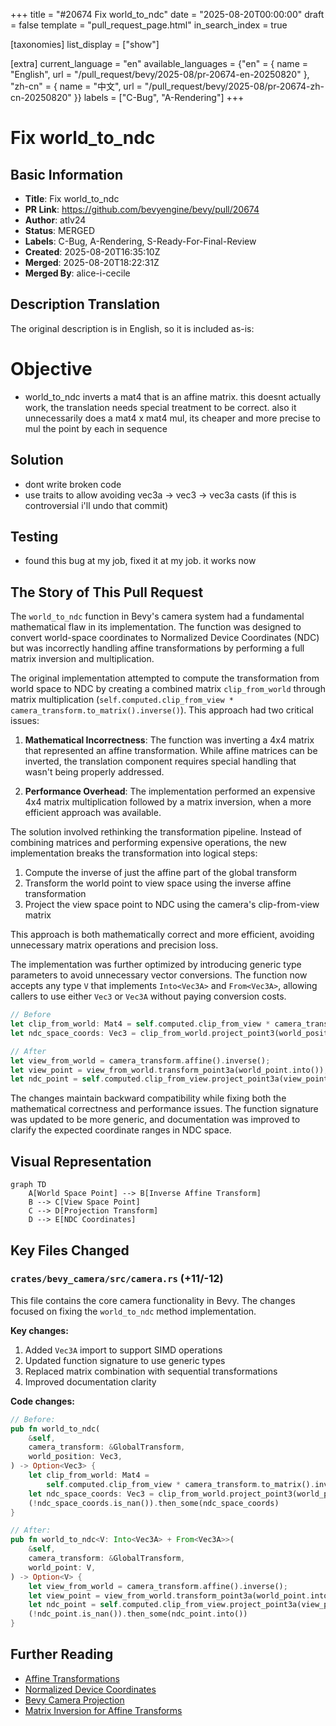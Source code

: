 +++
title = "#20674 Fix world_to_ndc"
date = "2025-08-20T00:00:00"
draft = false
template = "pull_request_page.html"
in_search_index = true

[taxonomies]
list_display = ["show"]

[extra]
current_language = "en"
available_languages = {"en" = { name = "English", url = "/pull_request/bevy/2025-08/pr-20674-en-20250820" }, "zh-cn" = { name = "中文", url = "/pull_request/bevy/2025-08/pr-20674-zh-cn-20250820" }}
labels = ["C-Bug", "A-Rendering"]
+++

# Fix world_to_ndc

## Basic Information
- **Title**: Fix world_to_ndc
- **PR Link**: https://github.com/bevyengine/bevy/pull/20674
- **Author**: atlv24
- **Status**: MERGED
- **Labels**: C-Bug, A-Rendering, S-Ready-For-Final-Review
- **Created**: 2025-08-20T16:35:10Z
- **Merged**: 2025-08-20T18:22:31Z
- **Merged By**: alice-i-cecile

## Description Translation
The original description is in English, so it is included as-is:

# Objective

- world_to_ndc inverts a mat4 that is an affine matrix. this doesnt actually work, the translation needs special treatment to be correct. also it unnecessarily does a mat4 x mat4 mul, its cheaper and more precise to mul the point by each in sequence

## Solution

- dont write broken code
- use traits to allow avoiding vec3a -> vec3 -> vec3a casts (if this is controversial i'll undo that commit)

## Testing

- found this bug at my job, fixed it at my job. it works now

## The Story of This Pull Request

The `world_to_ndc` function in Bevy's camera system had a fundamental mathematical flaw in its implementation. The function was designed to convert world-space coordinates to Normalized Device Coordinates (NDC) but was incorrectly handling affine transformations by performing a full matrix inversion and multiplication.

The original implementation attempted to compute the transformation from world space to NDC by creating a combined matrix `clip_from_world` through matrix multiplication (`self.computed.clip_from_view * camera_transform.to_matrix().inverse()`). This approach had two critical issues:

1. **Mathematical Incorrectness**: The function was inverting a 4x4 matrix that represented an affine transformation. While affine matrices can be inverted, the translation component requires special handling that wasn't being properly addressed.

2. **Performance Overhead**: The implementation performed an expensive 4x4 matrix multiplication followed by a matrix inversion, when a more efficient approach was available.

The solution involved rethinking the transformation pipeline. Instead of combining matrices and performing expensive operations, the new implementation breaks the transformation into logical steps:

1. Compute the inverse of just the affine part of the global transform
2. Transform the world point to view space using the inverse affine transformation
3. Project the view space point to NDC using the camera's clip-from-view matrix

This approach is both mathematically correct and more efficient, avoiding unnecessary matrix operations and precision loss.

The implementation was further optimized by introducing generic type parameters to avoid unnecessary vector conversions. The function now accepts any type `V` that implements `Into<Vec3A>` and `From<Vec3A>`, allowing callers to use either `Vec3` or `Vec3A` without paying conversion costs.

```rust
// Before
let clip_from_world: Mat4 = self.computed.clip_from_view * camera_transform.to_matrix().inverse();
let ndc_space_coords: Vec3 = clip_from_world.project_point3(world_position);

// After  
let view_from_world = camera_transform.affine().inverse();
let view_point = view_from_world.transform_point3a(world_point.into());
let ndc_point = self.computed.clip_from_view.project_point3a(view_point);
```

The changes maintain backward compatibility while fixing both the mathematical correctness and performance issues. The function signature was updated to be more generic, and documentation was improved to clarify the expected coordinate ranges in NDC space.

## Visual Representation

```mermaid
graph TD
    A[World Space Point] --> B[Inverse Affine Transform]
    B --> C[View Space Point]
    C --> D[Projection Transform]
    D --> E[NDC Coordinates]
```

## Key Files Changed

### `crates/bevy_camera/src/camera.rs` (+11/-12)

This file contains the core camera functionality in Bevy. The changes focused on fixing the `world_to_ndc` method implementation.

**Key changes:**
1. Added `Vec3A` import to support SIMD operations
2. Updated function signature to use generic types
3. Replaced matrix combination with sequential transformations
4. Improved documentation clarity

**Code changes:**

```rust
// Before:
pub fn world_to_ndc(
    &self,
    camera_transform: &GlobalTransform,
    world_position: Vec3,
) -> Option<Vec3> {
    let clip_from_world: Mat4 =
        self.computed.clip_from_view * camera_transform.to_matrix().inverse();
    let ndc_space_coords: Vec3 = clip_from_world.project_point3(world_position);
    (!ndc_space_coords.is_nan()).then_some(ndc_space_coords)
}

// After:
pub fn world_to_ndc<V: Into<Vec3A> + From<Vec3A>>(
    &self,
    camera_transform: &GlobalTransform,
    world_point: V,
) -> Option<V> {
    let view_from_world = camera_transform.affine().inverse();
    let view_point = view_from_world.transform_point3a(world_point.into());
    let ndc_point = self.computed.clip_from_view.project_point3a(view_point);
    (!ndc_point.is_nan()).then_some(ndc_point.into())
}
```

## Further Reading

- [Affine Transformations](https://en.wikipedia.org/wiki/Affine_transformation)
- [Normalized Device Coordinates](https://www.khronos.org/opengl/wiki/Normalized_Device_Coordinates)
- [Bevy Camera Projection](https://bevy-cheatbook.github.io/features/camera.html)
- [Matrix Inversion for Affine Transforms](https://graphics.stanford.edu/courses/cs248-98-fall/Final/q4.html)